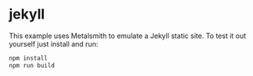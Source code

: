 # jekyll

This example uses Metalsmith to emulate a Jekyll static site. To test it out yourself just install and run:

```bash
npm install
npm run build
```
